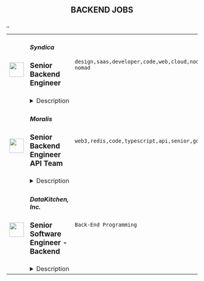 <div align="center"><h2>BACKEND JOBS</h2></div><table><tr>
                <td width="100" height="100" rowspan="2">
                    <img src="https://remoteok.com/assets/img/jobs/9bb574a8844871f2e2b053d18650c54a1665126941.png" width="38px" height="auto">
                </td>
                <td width="300">
                    <h5>Syndica</h5>
                    <h3>Senior Backend Engineer</h3>
                </td>
                <td width="300">
                    <code>design,saas,developer,code,web,cloud,node,lead,senior,operational,engineer,backend,digital nomad</code>
                </td>
                <td width="200">
                <text>2 days ago</text>
                </td>
                <td width="100" rowspan="2">
                <a href="https://remoteOK.com/remote-jobs/remote-senior-backend-engineer-syndica-129403" align="right" target="_blank">Apply</a>
                </td>
            </tr>
            <tr>
                <td colspan="3">
                <details><summary>Description</summary>
                <div class="row mb-4">
<div class="col">
<p> </p>
<p><span style="font-weight:400;">Syndica is a developer infrastructure company building the cloud of web3. We are dedicated to building developer infrastructure that just works. Syndica offers highly scalable RPC node infrastructure, with advanced logging and analytics.</span></p>
<p><span style="font-weight:400;">We are backed by strategic partners, investors, and advisors who are all-in on our mission: Chamath of Social Capital, Sam Bankman-Fried of Alameda Research, Solana Ventures, and many more.</span></p>
<p><span style="font-weight:400;">This role will have the primary accountability of designing, implementing, and operating Syndicaâs blockchain infrastructure platform. </span><strong>Rust knowledge is a necessity!</strong><span style="font-weight:400;"> The team operates with a ârun what you writeâ philosophy and each engineer is responsible for deploying and operating the code they write.</span></p>
<p><span style="font-weight:400;">A successful candidate must have demonstrable experience in at least one programming language (preferably Go, Rust or C++), and previous work in SaaS application development and operations. You will be working closely with the Support and Development team on the architecture and configuration of our AWS and GCP hosted infrastructure. You will be responsible to ensure the environment is built, deployed, configured, managed, and monitored correctly to support the business. The ideal candidate will also have prior experience developing applications on either of the three major cloud platforms - AWS, Azure, or GCP via Kubernetes.</span></p>
<h3><strong>Responsibilities</strong></h3>
<ul>
<li style="font-weight:400;"><span style="font-weight:400;">Design, creation, and provisioning of infrastructure</span></li>
<li style="font-weight:400;"><span style="font-weight:400;">Write beautiful maintainable Rust code</span></li>
<li style="font-weight:400;"><span style="font-weight:400;">Create modular and extensible micro-services to support the platform</span></li>
<li style="font-weight:400;"><span style="font-weight:400;">Build a reliable fault-tolerant service</span></li>
<li style="font-weight:400;"><span style="font-weight:400;">Identify and troubleshoot any availability and performance issues at multiple layers of deployment, from hardware, to operating environment, network, and application</span></li>
<li style="font-weight:400;"><span style="font-weight:400;">Evaluate performance trends and expected changes in demand and capacity, and establish the appropriate scalability plans</span></li>
<li style="font-weight:400;"><span style="font-weight:400;">Troubleshoot and solve customer platform issues</span></li>
<li style="font-weight:400;"><span style="font-weight:400;">Ensure that SLAs are met in executing operational tasks</span></li>
<li style="font-weight:400;"><span style="font-weight:400;">Collaborate with other engineers to implement operational solutions while defining and adhering to industry best practices</span></li>
</ul>
<h3><strong>Qualifications</strong></h3>
<ul>
<li style="font-weight:400;"><span style="font-weight:400;">3+ years related professional experience using Rust</span></li>
<li style="font-weight:400;"><span style="font-weight:400;">Experience with Prometheus/Grafana for metrics aggregation/visualization is plus</span></li>
<li style="font-weight:400;"><span style="font-weight:400;">Experience with alerting and monitoring tools is plus</span></li>
<li style="font-weight:400;"><span style="font-weight:400;">Experience working in a highly distributed company is a plus</span></li>
<li style="font-weight:400;"><span style="font-weight:400;">Align a portion of your day with the business hours of Central Time Zone - UTC -6</span></li>
<li style="font-weight:400;"><span style="font-weight:400;">Systematic problem-solving approach, combined with a strong sense of ownership and drive</span></li>
<li style="font-weight:400;"><span style="font-weight:400;">Some working knowledge of web and network protocols and standards (HTTP, TLS, DNS, etc)</span></li>
<li style="font-weight:400;"><span style="font-weight:400;">Bachelor's degree in Computer Science or related field or relevant experience</span></li>
</ul>
<h3><strong>What does success in this role look like?</strong></h3>
<ul>
<li style="font-weight:400;"><span style="font-weight:400;">In three months, you have become one of our lead Rust developers. Youâll have taken on independent code review responsibilities and are collaborating on the design of new features</span></li>
<li style="font-weight:400;"><span style="font-weight:400;">In six months, you have earned the trust of the team and are delivering tasks through the entire SDLC, from design through development with minimal guidance, and are helping to effectively mentor new engineers joining the team</span></li>
<li style="font-weight:400;"><span style="font-weight:400;">In twelve months, you have established a cadence of predictable, on-time delivery without cutting corners - we love clean, maintainable code :)</span></li>
</ul>
<p> </p>
</div>
</div><br/><br/>Please mention the word **FORTUNATE** and tag RMy4yMzguOTAuMTM0 when applying to show you read the job post completely (#RMy4yMzguOTAuMTM0). This is a beta feature to avoid spam applicants. Companies can search these words to find applicants that read this and see they're human.
                </details>
                </td>
            </tr>,<tr>
                <td width="100" height="100" rowspan="2">
                    <img src="https://remoteok.com/assets/img/jobs/64a3257f22621020bed5e16067f622781665126947.peg" width="38px" height="auto">
                </td>
                <td width="300">
                    <h5>Moralis</h5>
                    <h3>Senior Backend Engineer API Team</h3>
                </td>
                <td width="300">
                    <code>web3,redis,code,typescript,api,senior,go,golang,engineer,backend</code>
                </td>
                <td width="200">
                <text>2 days ago</text>
                </td>
                <td width="100" rowspan="2">
                <a href="https://remoteOK.com/remote-jobs/remote-senior-backend-engineer-api-team-moralis-129405" align="right" target="_blank">Apply</a>
                </td>
            </tr>
            <tr>
                <td colspan="3">
                <details><summary>Description</summary>
                <p><br>Are you ready for something fresh and exciting, a chance to dive into some cool, new tech?</p><p>At Moralis youâll work in a fast, dedicated and innovative environment and youâll join a company growing at an exciting pace. Youâll have the opportunity to work with the best projects in Web3. Currently we are on our journey to onboard the next 1 million Developers to Web3 through Moralis.</p><p>For us to be able to reach that, continue delivering outstanding results, and grow at the desired pace, we are looking for a Senior Backend Engineer to work directly with our API team</p><p>Â </p><p><strong><strong>About the role ð©âð»ð¨âð»</strong></strong></p><p>As a Senior Backend Engineer in the API Team you will be working with on-chain data extraction and building data processing pipelines.</p><ul> <li>This is learning intensive job - you need to learn how to decode the relevant on-chain data emitted by different blockchain</li> <li>You need to learn how Moralis currently processes on-chain data and improve our current data pipeline</li> <li>When Moralis needs to implement new features you will need to learn new smart contract standards and understand how they emit data and implement new data pipelines</li> <li>Proactively look for ways to make the next iteration a bit better in regards to scalability, observability, tech debt and testability</li> </ul><p><strong><br></strong></p><p><strong>Moralis Culture</strong></p><p>If you want to learn about Moralis, our values and our ways of working - be sure to check out the <a href="https://academy.moralis.io/mbs" rel="noopener noreferrer nofollow">Moralis Onboarding course</a>. We highly value the cultural fit and the onboarding course explains exactly how we work and how we are as a team.</p><p><strong><strong>About you ðââï¸ðââï¸</strong></strong><br></p><ul> <li>You're able to contribute independently and self-manage your tasks and projects</li> <li>You're self-motivated and always go the extra mile to deliver extra value to Moralis thus inspiring the other team members</li> <li>You take the responsibility to quickly learn and follow Moralis coding style and guidelines.</li> <li>You understand and resonate with <a href="https://moralis.io/mbs" rel="noopener noreferrer nofollow">Moralis Values</a> </li> <li>You take responsibility for sustaining the code base by flagging technical debt, potential scalability issues and other ways the code base may improve.</li> <li>You keep up to date with industry standards and new innovations.</li> <li>You have a knack for leading others and guiding them</li> <li>You can churn out high level of code output <strong>DAILY</strong>.</li> <li>You can use Gitlab efficiently.</li> <li>Ready to collaborate and solve problems</li> </ul><p>Â </p><p><strong>Key Qualifications</strong></p><ul> <li>5+ years relevant backend experience<br> </li> <li>Excellent understanding of NodeJS, NestJS and Typescript stack</li> <li>Experience with Massive Real-Time Systems</li> <li>Experience working with Kafka, Ampq, GRPC, Open API, Avro, Redis and Docker</li> <li>Good knowledge of PostgreSQL, NoSQL, Golang and Kubernetes.</li> </ul><p><br></p><p>We truly appreciate the mindset of someone who always finds a way of improving existing work and strives to reach higher highs. In return, youâll get to work with a fun team (we love memes and gamingðð®), diverse (we have team members from 39 different countries all over the world! ð), dedicated and forward-looking people (for real). We have a fully remote-first culture, meaning Moralis is open for everyone who is interested in working in the Metaverse.<br></p><p>Want to take things further? Go on, send in your application & Let's Talk!</p><p>Â </p><p><em>Please ensure that all resumes and communication must be submitted in English</em></p><br/><br/>Please mention the word **SWIFT** and tag RMy4yMzguOTAuMTM0 when applying to show you read the job post completely (#RMy4yMzguOTAuMTM0). This is a beta feature to avoid spam applicants. Companies can search these words to find applicants that read this and see they're human.
                </details>
                </td>
            </tr>,<tr>
                <td width="100" height="100" rowspan="2">
                    <img src="https://wwr-pro.s3.amazonaws.com/logos/0081/7655/logo.gif" width="38px" height="auto">
                </td>
                <td width="300">
                    <h5>DataKitchen, Inc.</h5>
                    <h3> Senior Software Engineer - Backend</h3>
                </td>
                <td width="300">
                    <code>Back-End Programming</code>
                </td>
                <td width="200">
                <text>3 days ago</text>
                </td>
                <td width="100" rowspan="2">
                <a href="https://weworkremotely.com/remote-jobs/datakitchen-inc-senior-software-engineer-backend" align="right" target="_blank">Apply</a>
                </td>
            </tr>
            <tr>
                <td colspan="3">
                <details><summary>Description</summary>
                <img src="https://we-work-remotely.imgix.net/logos/0081/7655/logo.gif?ixlib=rails-4.0.0&w=50&h=50&dpr=2&fit=fill&auto=compress" />

<p>
  <strong>Headquarters:</strong> Cambridge, MA
    <br /><strong>URL:</strong> <a href="http://www.datakitchen.io">http://www.datakitchen.io</a>
</p>

<h1>Senior Software Engineer - Backend</h1><div>Remote</div><div> </div><div>
<strong>About DataKitchen<br></strong><br>
</div><div>DataKitchen is leading the DataOps movement to incorporate agile software development, DevOps, and statistical process control into analytics and data management. Our products enable analytic teams to deliver value quickly, reduce errors, and use the tools that they love. </div><div> </div><div>
<strong>Job Description<br></strong><br>
</div><div>In this role on the DataKitchen product development team, you will lead the development roadmap for our flagship DataOps Automation product, take on complex architectural challenges, and collaborate with company founders and stakeholders to innovate on features that directly impact our customers. You will also take charge of reliability and scalability efforts, research and design technical solutions in a forward-looking manner, and contribute to our agile development process.</div><div> </div><div>The successful candidate will have top technical skills, the ability to self-manage, excellent attention to detail and follow-up, and enthusiasm for our inclusive and supportive culture. </div><div> </div><div><strong>Required Qualifications</strong></div><ul>
<li>Strong Python experience, specifically in Python web development and frameworks</li>
<li>Experience with Kubernetes and/or Docker</li>
<li>Ability to deliver well-tested and performant code in a CI/CD pipeline</li>
<li>Proven ability to design software solutions that successfully meet user needs</li>
<li>An agile, customer-oriented mindset</li>
<li>Enthusiasm, curiosity and drive!</li>
</ul><div> </div><div>At the time of hire, you must be physically located within GMT+1 (e.g., Italy) to GMT-8 (e.g., WA, USA). We will not consider candidates outside that time zone range because we value close collaboration and working sane hours.</div><div> </div><div> </div><div>DataKitchen is committed to being remote-first. Our employees are in the US, Canada, Argentina, Brazil, the Dominican Republic, Italy, Portugal, Sweden, and other locations.</div><div> </div><div>We make our customers wildly successful while respecting each employee and person we work with. We move fast, love and learn from our errors, and fall forward. We embrace Agile Values and Principles.</div><div> </div><div>We do not work with recruiters. For everyone else, please apply by sending your resume to jobs@datakitchen.io. DataKitchen is an EEO company.</div><div> </div><div><em>Equal Employment Opportunity Statement: DataKitchen, Inc. provides equal employment opportunities (EEO) to all employees and applicants for employment without regard to race, color, religion, gender, sexual orientation, gender identity, national origin, age, disability, genetic information, marital status, amnesty or status as a covered veteran in accordance with applicable US federal, state and local laws. DataKitchen, Inc. complies with applicable state and local laws governing nondiscrimination in employment in every location in which the company has facilities. This policy applies to all terms and conditions of employment, including hiring, placement, promotion, termination, layoff, recall, transfer, leaves of absence, compensation and training. DataKitchen, Inc. expressly prohibits any form of unlawful employee harassment based on race, color, religion, gender, sexual orientation, gender identity, national origin, age, genetic information, disability or veteran status. Improper interference with the ability of DataKitchen, Inc. employees to perform their expected job duties is absolutely not tolerated.</em></div><div> </div><div><em>A background check is required.</em></div><div>
<br><br>
</div><div><br></div>

<p><strong>To apply:</strong> <a href="https://weworkremotely.com/remote-jobs/datakitchen-inc-senior-software-engineer-backend">https://weworkremotely.com/remote-jobs/datakitchen-inc-senior-software-engineer-backend</a></p>

                </details>
                </td>
            </tr>,<tr>
                <td width="100" height="100" rowspan="2">
                    <img src="https://remotive.com/job/1368332/logo" width="38px" height="auto">
                </td>
                <td width="300">
                    <h5>Close</h5>
                    <h3>Software Engineer - Backend/Python</h3>
                </td>
                <td width="300">
                    <code>api,AWS,backend,docker</code>
                </td>
                <td width="200">
                <text>14 days ago</text>
                </td>
                <td width="100" rowspan="2">
                <a href="https://remotive.com/remote-jobs/software-dev/software-engineer-backend-python-1368332" align="right" target="_blank">Apply</a>
                </td>
            </tr>
            <tr>
                <td colspan="3">
                <details><summary>Description</summary>
                <p><strong> About Us </strong></p>
<p>At <a href="https://close.com/" rel="nofollow">Close</a>, we're building the sales communication platform of the future. With our roots as the very first sales CRM to include built-in calling, we're leading the industry toward eliminating manual processes and helping companies to close more deals(faster). Since our founding in 2013, we've grown to become a profitable, 100% globally distributed team of 50+ high-performing, happy people that are dedicated to building a product our customers love. </p>
<p> </p>
<p> Our backend <a href="https://stackshare.io/close-crm/close" rel="nofollow">tech stack</a> currently consists of Python Flask web apps with our <a href="https://github.com/closeio/tasktiger" rel="nofollow">TaskTiger</a> scheduler handling many of the backend asynchronous task processing chores. Our data stores include MongoDB, Postgres, Elasticsearch, and Redis. The underlying infrastructure runs on AWS using a combination of managed services like RDS and ElasticCache and non-managed services running on EC2 instances. All of our compute runs through CI/CD pipelines that build Docker images, run automated tests and deploy to our Kubernetes clusters. Our backend primarily serves a well-documented <a href="https://developer.close.com/" rel="nofollow">public API</a> that our front-end JavaScript app consumes. Our infrastructure is heavily automated using AWS tools, Terraform, and Ansible. </p>
<p> </p>
<p> We open sourcing our code and ideas on <a href="https://github.com/closeio" rel="nofollow">our GitHub</a> and on <a href="https://making.close.com" rel="nofollow">The Making of Close</a>, our behind-the-scenes Product &amp; Engineering blog.Check out our projects like <a href="https://github.com/closeio/socketshark" rel="nofollow">SocketShark</a>, <a href="https://github.com/closeio/tasktiger" rel="nofollow">TaskTiger</a>, <a href="https://github.com/closeio/limitlion" rel="nofollow">LimitLion</a> and <a href="https://github.com/closeio/ciso8601" rel="nofollow">ciso8601</a>. </p>
<p><br><br></p>
<p><strong>About You </strong></p>
<p>We're looking for an experienced full-time (or part-time) Software Engineer to join our engineering team. Someone who has a solid understanding of web technologies and wants to help design, implement, launch, and scale major systems and user-facing features. </p>
<p> </p>
<p>You should have senior level experience (~5 years) building modern back-end systems, with at least 3 years of that experience using Python. </p>
<p> </p>
<p>You have hands on production experience woking with MongoDB, PostgreSQL, Elasticsearch, or similar data stores. You have significant experience designing, scaling, debugging, and optimizing systems to make them fast and reliable. You have experience participating in code reviews and providing overall code quality suggestions to help maintain the structure and quality of the codebase. You care about the craftsmanship of the code and systems you produce. </p>
<p> </p>
<p>You’re comfortable working in a fast-paced environment with a small and talented team where you're supported in your efforts to grow professionally. You are able to manage your time well, communicate effectively and collaborate in a fully distributed team. </p>
<p> </p>
<p>You are located in an American or European time zone. </p>
<p><br><br></p>
<p><strong>Bonus points if you have...</strong></p>
<ul style="margin-left: 2em; padding-left: 0px; color: #555659; white-space: pre-wrap;">
<li style="margin: 0px; padding: 0px;">Contributed open source code related to our tech stack</li>
<li style="margin: 0px; padding: 0px;">Led small project teams building and launching features</li>
<li style="margin: 0px; padding: 0px;">Built B2B SaaS products</li>
<li style="margin: 0px; padding: 0px;">Experience with sales or sales tools</li>
</ul>
<p> </p>
<p><span style="color: #555659;"><strong><span style="white-space: pre-wrap;">Come help us with projects like...</span><br></strong></span></p>
<ul style="margin-left: 2em; padding-left: 0px; color: #555659; white-space: pre-wrap;">
<li style="margin: 0px; padding: 0px;">Conceiving, designing, building, and launching new user-facing features</li>
<li style="margin: 0px; padding: 0px;">Improving the performance and scalability of our GraphQL and <a class="postings-link" href="https://developer.close.com/" rel="nofollow" style="color: #969799; text-decoration: underline;">REST</a> API.</li>
<li style="margin: 0px; padding: 0px;">Improving how we <a class="postings-link" href="https://close.com/emailing/" rel="nofollow" style="color: #969799; text-decoration: underline;">sync</a> millions of sales emails and calendar events each month</li>
<li style="margin: 0px; padding: 0px;">Working with Twilio's API, WebSockets, and WebRTC to improve our <a class="postings-link" href="https://close.com/calling/" rel="nofollow" style="color: #969799; text-decoration: underline;">calling features</a></li>
<li style="margin: 0px; padding: 0px;">Building user-facing analytics features that provide actionable insights based on sales activity data</li>
<li style="margin: 0px; padding: 0px;">Improving our Elasticsearch-backed powerful <a class="postings-link" href="https://close.com/search/" rel="nofollow" style="color: #969799; text-decoration: underline;">search features</a></li>
<li style="margin: 0px; padding: 0px;">Improving our internal messaging infrastructure using streaming technologies like Kafka and Redis </li>
<li style="margin: 0px; padding: 0px;">Building new and enhancing existing integrations with other SaaS platforms like Google’s G Suite, Zapier, and Web Conferencing providers</li>
</ul>
<p> </p>
<p><span style="color: #555659;"><span style="white-space: pre-wrap;"><strong>Why work with us?</strong></span><br></span></p>
<ul style="margin-left: 2em; padding-left: 0px; color: #555659; white-space: pre-wrap;">
<li style="margin: 0px; padding: 0px;"><a class="postings-link" href="https://www.youtube.com/watch?v=ZbyGnLhtj0o&amp;feature=youtu.be" rel="nofollow" style="color: #969799; text-decoration: underline;">Culture video</a> 💚</li>
<li style="margin: 0px; padding: 0px;">100% remote company <em>(we believe in trust and autonomy)</em></li>
<li style="margin: 0px; padding: 0px;">Choose between working 5 days/wk (standard full-time) or 4 days/wk @ 80% pay</li>
<li style="margin: 0px; padding: 0px;"><a class="postings-link" href="https://www.youtube.com/watch?v=gKjyXMz-q-Q&amp;feature=youtu.be" rel="nofollow" style="color: #969799; text-decoration: underline;">Annual team retreats</a> ✈️</li>
<li style="margin: 0px; padding: 0px;">Quarterly virtual summits</li>
<li style="margin: 0px; padding: 0px;">5 weeks PTO + Winter Holiday Break</li>
<li style="margin: 0px; padding: 0px;">2 additional PTO days every year with the company</li>
<li style="margin: 0px; padding: 0px;">1 month paid sabbatical every 5 years</li>
<li style="margin: 0px; padding: 0px;">Co-working stipend</li>
<li style="margin: 0px; padding: 0px;">Paid parental leave</li>
<li style="margin: 0px; padding: 0px;">Medical, Dental, Vision with HSA option (US residents)</li>
<li style="margin: 0px; padding: 0px;">401k matching at 6% (US residents)</li>
<li style="margin: 0px; padding: 0px;">Dependent care FSA (US residents)</li>
<li style="margin: 0px; padding: 0px;">Contributor to <a class="postings-link" href="https://stripe.com/climate" rel="nofollow" style="color: #969799; text-decoration: underline;">Stripe's climate</a> initiative 🌍❤️ </li>
<li style="margin: 0px; padding: 0px;"><a class="postings-link" href="https://close.io/about/" rel="nofollow" style="color: #969799; text-decoration: underline;">Our story and team</a> 🚀</li>
</ul>
<p> </p>
<p>At Close, everyone has a voice. We encourage transparency and practice a mature approach to the work-place. In general, we don’t have strict policies, we have guidelines. Work/life harmony is an important part of our business - we believe you bring your best to work when you practice self-care (whatever that looks like for you).   </p>
<p> </p>
<p>We come from 16 countries located in 5 of the 7 continents -- looking at you Antarctica and Australia ;-) ….. We’re a collection of talented humans rich in diverse backgrounds, lifestyles, and cultures. Every year we meet up somewhere around the world to spend time with one another. These gatherings are an opportunity to strengthen the social fiber of our global community. </p>
<p> </p>
<p>Our team is growing in more ways than one - we’ve recently launched 17 babies (and counting!). Unanimously, our favorite and most impactful value is “Build a house you want to live in.” We strive to make decisions that are authentic for our people and help our customers become more successful. </p>
<p> </p>
<p><em>Our application process was designed to promote equitable and unbiased hiring practices. We ask a small series of questions that are similar to what would be asked in the first interview. This helps us learn more about you right from the start so please be sure to answer each question thoughtfully. Each application will receive two screens by two different reviewers. Regardless of fit, you will hear back from us letting you know if we'll be moving forward. </em></p>
<img src="https://remotive.com/job/track/1368332/blank.gif?source=public_api" alt=""/>
                </details>
                </td>
            </tr></table>
